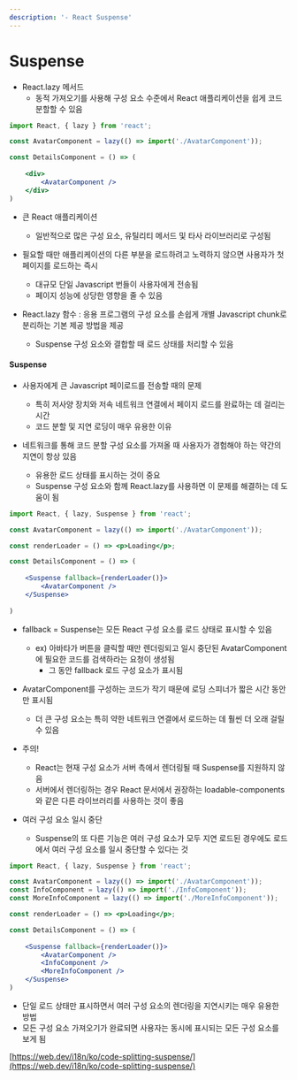 ```yaml
---
description: '- React Suspense'
---
```


# Suspense

* React.lazy 메서드&#x20;
  * 동적 가져오기를 사용해 구성 요소 수준에서 React 애플리케이션을 쉽게 코드 분할할 수 있음&#x20;

```jsx
import React, { lazy } from 'react';

const AvatarComponent = lazy(() => import('./AvatarComponent'));

const DetailsComponent = () => (
    
    <div>
        <AvatarComponent />
    </div>
)

```

* 큰 React 애플리케이션&#x20;
  * 일반적으로 많은 구성 요소, 유틸리티 메서드 및 타사 라이브러리로 구성됨&#x20;
* 필요할 때만 애플리케이션의 다른 부분을 로드하려고 노력하지 않으면 사용자가 첫 페이지를 로드하는 즉시&#x20;
  * 대규모 단일 Javascript 번들이 사용자에게 전송됨&#x20;
  * 페이지 성능에 상당한 영향을 줄 수 있음&#x20;



* React.lazy 함수 : 응용 프로그램의 구성 요소를 손쉽게 개별 Javascript chunk로 분리하는 기본 제공 방법을 제공&#x20;
  * Suspense 구성 요소와 결합할 때 로드 상태를 처리할 수 있음&#x20;

#### Suspense&#x20;

* 사용자에게 큰 Javascript 페이로드를 전송할 때의 문제&#x20;
  * 특히 저사양 장치와 저속 네트워크 연결에서 페이지 로드를 완료하는 데 걸리는 시간&#x20;
  * 코드 분할 및 지연 로딩이 매우 유용한 이유&#x20;



* 네트워크를 통해 코드 분할 구성 요소를 가져올 때 사용자가 경험해야 하는 약간의 지연이 항상 있음&#x20;
  * 유용한 로드 상태를 표시하는 것이 중요
  * Suspense 구성 요소와 함께 React.lazy를 사용하면 이 문제를 해결하는 데 도움이 됨&#x20;

```jsx
import React, { lazy, Suspense } from 'react';

const AvatarComponent = lazy(() => import('./AvatarComponent'));

const renderLoader = () => <p>Loading</p>;

const DetailsComponent = () => (
    
    <Suspense fallback={renderLoader()}>
        <AvatarComponent />
    </Suspense>
    
)

```

* fallback = Suspense는 모든 React 구성 요소를 로드 상태로 표시할 수 있음&#x20;
  * ex) 아바타가 버튼을 클릭할 때만 렌더링되고 일시 중단된 AvatarComponent에 필요한 코드를 검색하라는 요청이 생성됨&#x20;
    * 그 동안 fallback 로드 구성 요소가 표시됨&#x20;
* AvatarComponent를 구성하는 코드가 작기 때문에 로딩 스피너가 짧은 시간 동안만 표시됨&#x20;
  * 더 큰 구성 요소는 특히 약한 네트워크 연결에서 로드하는 데 훨씬 더 오래 걸릴 수 있음&#x20;
* 주의!
  * React는 현재 구성 요소가 서버 측에서 렌더링될 때 Suspense를 지원하지 않음&#x20;
  * 서버에서 렌더링하는 경우 React 문서에서 권장하는 loadable-components와 같은 다른 라이브러리를 사용하는 것이 좋음&#x20;



* 여러 구성 요소 일시 중단&#x20;
  * Suspense의 또 다른 기능은 여러 구성 요소가 모두 지연 로드된 경우에도 로드에서 여러 구성 요소를 일시 중단할 수 있다는 것&#x20;

```jsx
import React, { lazy, Suspense } from 'react';

const AvatarComponent = lazy(() => import('./AvatarComponent'));
const InfoComponent = lazy(() => import('./InfoComponent'));
const MoreInfoComponent = lazy(() => import('./MoreInfoComponent'));

const renderLoader = () => <p>Loading</p>;

const DetailsComponent = () => (
    
    <Suspense fallback={renderLoader()}>
        <AvatarComponent />
        <InfoComponent />
        <MoreInfoComponent />
    </Suspense>
)


```

* 단일 로드 상태만 표시하면서 여러 구성 요소의 렌더링을 지연시키는 매우 유용한 방법
* 모든 구성 요소 가져오기가 완료되면 사용자는 동시에 표시되는 모든 구성 요소를 보게 됨&#x20;

















[https://web.dev/i18n/ko/code-splitting-suspense/](https://web.dev/i18n/ko/code-splitting-suspense/)



